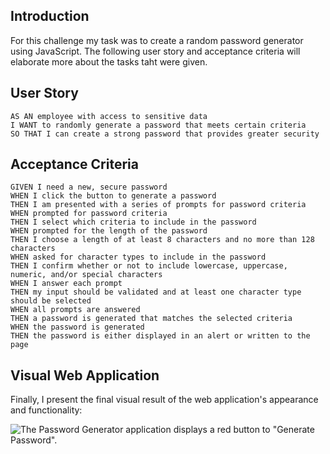 ## Introduction
For this challenge my task was to create a random password generator using JavaScript. The following user story and acceptance criteria will elaborate more about the tasks taht were given.

## User Story

```
AS AN employee with access to sensitive data
I WANT to randomly generate a password that meets certain criteria
SO THAT I can create a strong password that provides greater security
```

## Acceptance Criteria

```
GIVEN I need a new, secure password
WHEN I click the button to generate a password
THEN I am presented with a series of prompts for password criteria
WHEN prompted for password criteria
THEN I select which criteria to include in the password
WHEN prompted for the length of the password
THEN I choose a length of at least 8 characters and no more than 128 characters
WHEN asked for character types to include in the password
THEN I confirm whether or not to include lowercase, uppercase, numeric, and/or special characters
WHEN I answer each prompt
THEN my input should be validated and at least one character type should be selected
WHEN all prompts are answered
THEN a password is generated that matches the selected criteria
WHEN the password is generated
THEN the password is either displayed in an alert or written to the page
```

## Visual Web Application
Finally, I present the final visual result of the web application's appearance and functionality:

![The Password Generator application displays a red button to "Generate Password".](./Assets/Captura%20de%20pantalla%202024-01-11%20a%20la(s)%2012.37.05 p.m..png)
